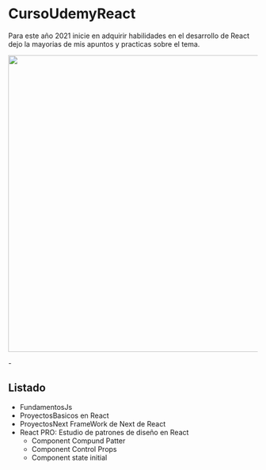 # CursoUdemyReact

Para este año 2021 inicie en adquirir habilidades en el desarrollo de React dejo la mayorias de mis apuntos y practicas sobre el tema. 

<p align="center"><img src="https://cdn2.codingdojo.com/new_design_image/individual_curriculum/mern/common_uses_of_mean_stack_development.png" width="600"> </p>-

## Listado 

- FundamentosJs
- ProyectosBasicos en React 
- ProyectosNext FrameWork de Next de React 
- React PRO: Estudio de patrones de diseño en React
  - Component Compund Patter
  - Component Control Props
  - Component state initial 


